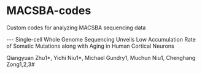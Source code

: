 # MACSBA-codes

Custom codes for analyzing MACSBA sequencing data

--- Single-cell Whole Genome Sequencing Unveils Low Accumulation Rate of Somatic Mutations along with Aging in Human Cortical Neurons 

Qiangyuan Zhu1*, Yichi Niu1*, Michael Gundry1, Muchun Niu1, Chenghang Zong1,2,3#


